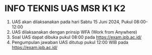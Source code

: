 # INFO TEKNIS UAS MSR K1 K2

1. UAS akan dilaksanakan pada hari Sabtu 15 Juni 2024, Pukul 08:00-12:00
2. UAS dilaksanakan dengan prinsip WFA (Work from Anywhere)
3. Soal UAS dapat dibuka pukul 08:00 pada https://exam.ipb.ac.id/
4. Pengumpulan jawaban UAS ditutup pukul 12:00 WIB pada https://exam.ipb.ac.id/ 